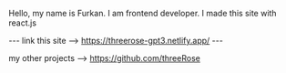 Hello, my name is Furkan. I am frontend developer.
I made this site with react.js

--- link this site --> https://threerose-gpt3.netlify.app/ ---

my other projects -->  https://github.com/threeRose